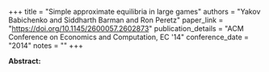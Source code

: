 +++
title = "Simple approximate equilibria in large games"
authors = "Yakov Babichenko and Siddharth Barman and Ron Peretz"
paper_link = "https://doi.org/10.1145/2600057.2602873"
publication_details = "ACM Conference on Economics and Computation,  EC '14"
conference_date = "2014"
notes = ""
+++

<b>Abstract:</b>
